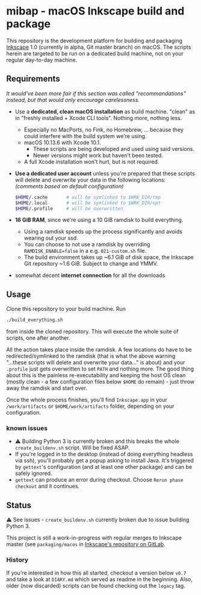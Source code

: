 # mibap - macOS Inkscape build and package

This repository is the development platform for building and packaging [Inkscape](https://inkscape.org) 1.0 (currently in alpha, Git master branch) on macOS. The scripts herein are targeted to be run on a dedicated build machine, not on your regular day-to-day machine.

## Requirements

_It would've been more fair if this section was called "recommandations" instead, but that would only encourage carelessness._

- Use a __dedicated, clean macOS installation__ as build machine. "clean" as in "freshly installed + Xcode CLI tools". Nothing more, nothing less.
  - Especially no MacPorts, no Fink, no Homebrew, ... because they could interfere with the build system we're using.
  - macOS 10.13.6 with Xcode 10.1.
    - These scripts are being developed and used using said versions.
    - Newer versions might work but haven't been tested.
  - A full Xcode installation won't hurt, but is not required.
- __Use a dedicated user account__ unless you're prepared that these scripts will delete and overwrite your data in the following locations:  
_(comments based on default configuration)_

    ```bash
    $HOME/.cache       # will be symlinked to $WRK_DIR/tmp
    $HOME/.local       # will be symlinked to $WRK_DIR/opt
    $HOME/.profile     # will be overwritten
    ```

- __16 GiB RAM__, since we're using a 10 GiB ramdisk to build everything.
  - Using a ramdisk speeds up the process significantly and avoids wearing out your ssd.
  - You can choose to not use a ramdisk by overriding `RAMDISK_ENABLE=false` in a e.g. `021-custom.sh` file.
  - The build environment takes up ~6.1 GiB of disk space, the Inkscape Git repository ~1.6 GiB. Subject to change and YMMV.
- somewhat decent __internet connection__ for all the downloads

## Usage

Clone this repository to your build machine. Run

```bash
./build_everything.sh
```

from inside the cloned repository. This will execute the whole suite of scripts, one after another.

All the action takes place inside the ramdisk. A few locations do have to be redirected/symlinked to the ramdisk (that is what the above warning "...these scripts will delete and overwrite your data..." is about) and your `.profile` just gets overwritten to set `PATH` and nothing more. The good thing about this is the painless re-executability and keeping the host OS clean (mostly clean - a few configuration files below `$HOME` do remain) - just throw away the ramdisk and start over.

Once the whole process finishes, you'll find `Inkscape.app` in your `/work/artifacts` or `$HOME/work/artifacts` folder, depending on your configuration.

### known issues

- ⚠ Building Python 3 is currently broken and this breaks the whole `create_buildenv.sh` script. Will be fixed ASAP.
- If you're logged in to the desktop (instead of doing everything headless via ssh), you'll probably get a popup asking to install Java. It's triggered by `gettext`'s configuration (and at least one other package) and can be safely ignored.
- `gettext` can produce an error during checkout. Choose `Rerun phase checkout` and it continues.

## Status

⚠ See issues - `create_buildenv.sh` currently broken due to issue building Python 3.

This project is still a work-in-progress with regular merges to Inkscape master (see `packaging/macos` in [Inkscape's repository on GitLab](https://gitlab.com/inkscape/inkscape).

### History

If you're interested in how this all started, checkout a version below `v0.7` and take a look at `DIARY.md` which served as readme in the beginning. Also, older (now discarded) scripts can be found checking out the `legacy` tag.
